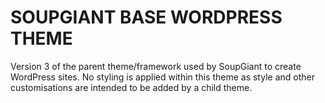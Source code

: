 SOUPGIANT BASE WORDPRESS THEME
===

Version 3 of the parent theme/framework used by SoupGiant to create WordPress sites. No styling is applied within this theme as style and other customisations are intended to be added by a child theme.